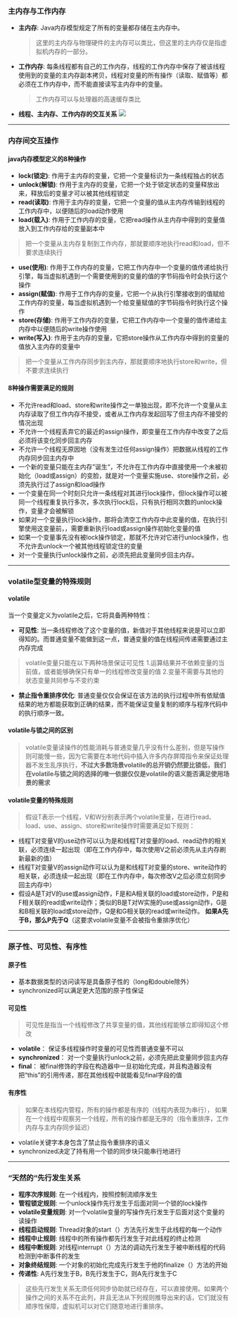 
### 主内存与工作内存

- **主内存**: Java内存模型规定了所有的变量都存储在主内存中。
    > 这里的主内存与物理硬件的主内存可以类比，但这里的主内存仅是指虚拟机内存的一部分。
- **工作内存**: 每条线程都有自己的工作内存，线程的工作内存中保存了被该线程使用到的变量的主内存副本拷贝，线程对变量的所有操作（读取、赋值等）都必须在工作内存中，而不能直接读写主内存中的变量。
    > 工作内存可以与处理器的高速缓存类比
- **线程、主内存、工作内存的交互关系**
![](images/jvm_thread_wm_mm.png)
----

### 内存间交互操作
#### java内存模型定义的8种操作
- **lock(锁定)**: 作用于主内存的变量，它把一个变量标识为一条线程独占的状态
- **unlock(解锁)**: 作用于主内存的变量，它把一个处于锁定状态的变量释放出来，释放后的变量才可以被其他线程锁定
- **read(读取)**: 作用于主内存的变量，它把一个变量的值从主内存传输到线程的工作内存中，以便随后的load动作使用
- **load(载入)**: 作用于工作内存的变量，它把read操作从主内存中得到的变量值放入到工作内存给的变量副本中
> 把一个变量从主内存复制到工作内存，那就要顺序地执行read和load，但不要求连续执行
- **use(使用)**: 作用于工作内存的变量，它把工作内存中一个变量的值传递给执行引擎，每当虚拟机遇到一个需要使用到的变量的值的字节码指令时会执行这个操作
- **assign(赋值)**: 作用于工作内存的变量，它把一个从执行引擎接收到的值赋给工作内存的变量，每当虚拟机遇到一个给变量赋值的字节码指令时执行这个操作
- **store(存储)**: 作用于工作内存的变量，它把工作内存中一个变量的值传递给主内存中以便随后的write操作使用
- **write(写入)**: 作用于主内存的变量，它把store操作从工作内存中得到的变量的值放入主内存的变量中
> 把一个变量从工作内存同步到主内存，那就要顺序地执行store和write，但不要求连续执行

#### 8种操作需要满足的规则
- 不允许read和load、store和write操作之一单独出现，即不允许一个变量从主内存读取了但工作内存不接受，或者从工作内存发起回写了但主内存不接受的情况出现
- 不允许一个线程丢弃它的最近的assign操作，即变量在工作内存中改变了之后必须将该变化同步回主内存
- 不允许一个线程无原因地（没有发生过任何assign操作）把数据从线程的工作内存同步回主内存中
- 一个新的变量只能在主内存”诞生“，不允许在工作内存中直接使用一个未被初始化（load或assign）的变脸，就是对一个变量实施use、store操作之前，必须先执行过了assign和load操作
- 一个变量在同一个时刻只允许一条线程对其进行lock操作，但lock操作可以被同一个线程重复执行多次，多次执行lock后，只有执行相同次数的unlock操作，变量才会被解锁
- 如果对一个变量执行lock操作，那将会清空工作内存中此变量的值，在执行引擎使用这变量前，，需要重新执行load或assign操作初始化变量的值
- 如果一个变量事先没有被lock操作锁定，那就不允许对它进行unlock操作，也不允许去unlock一个被其他线程锁定住的变量
- 对一个变量执行unlock操作之前，必须先把此变量同步回主内存。

----

### volatile型变量的特殊规则
#### volatile
当一个变量定义为volatile之后，它将具备两种特性：
- **可见性**: 当一条线程修改了这个变量的值，新值对于其他线程来说是可以立即得知的。而普通变量不能做到这一点，普通变量的值在线程间传递需要通过主内存完成

> volatile变量只能在以下两种场景保证可见性
    1.运算结果并不依赖变量的当前值，或者能够确保只有单一的线程修改变量的值
    2.变量不需要与其他的状态变量共同参与不变约束

- **禁止指令重排序优化**: 普通变量仅仅会保证在该方法的执行过程中所有依赋值结果的地方都能获取到正确的结果，而不能保证变量复制的顺序与程序代码中的执行顺序一致。

#### volatile与锁之间的区别

> volatile变量读操作的性能消耗与普通变量几乎没有什么差别，但是写操作则可能慢一些，因为它需要在本地代码中插入许多内存屏障指令来保证处理器不发生乱序执行，**不过大多数场景volatile的总开销仍然要比锁低，我们在volatile与锁之间的选择的唯一依据仅仅是volatile的语义能否满足使用场景的需求**

#### volatile变量的特殊规则
> 假设T表示一个线程，V和W分别表示两个volatile变量，在进行read、load、use、assign、store和write操作时需要满足如下规则：

- 线程T对变量V的use动作可以认为是和线程T对变量的load、read动作的相关联，必须连续一起出现（即在工作内存中，每次使用V之前必须先从主内存刷新最新的值）
- 线程T对变量V的assign动作可以认为是和线程T对变量的store、write动作的相关联，必须连续一起出现（即在工作内存中，每次修改V之后必须立刻同步回主内存中）
- 假设A是T对V的use或assign动作，F是和A相关联的load或store动作，P是和F相关联的read或write动作；类似的B是T对W实施的use或assign动作，G是和B相关联的load或store动作，Q是和G相关联的read或write动作。 **如果A先于B，那么P先于Q**（这要求volatile变量不会被指令重排序优化）

----

### 原子性、可见性、有序性
#### 原子性
- 基本数据类型的访问读写是具备原子性的（long和double除外）
- synchronized可以满足更大范围的原子性保证
#### 可见性 
> 可见性是指当一个线程修改了共享变量的值，其他线程能够立即得知这个修改
- **volatile**： 保证多线程操作时变量的可见性而普通变量不可以
- **synchronized**： 对一个变量执行unlock之前，必须先把此变量同步回主内存
- **final**： 被final修饰的字段在构造器中一旦初始化完成，并且构造器没有把“this”的引用传递，那在其他线程中就能看见final字段的值
#### 有序性
> 如果在本线程内管程，所有的操作都是有序的（线程内表现为串行）， 如果在一个线程中观察另一个线程，所有的操作都是无序的（指令重排序，工作内存与主内存同步延迟）

- volatile关键字本身包含了禁止指令重排序的语义
- synchronized决定了持有用一个锁的同步块只能串行地进行

----

### “天然的“先行发生关系

- **程序次序规则**: 在一个线程内，按照控制流顺序发生
- **管程锁定规则**: 一个unlock操作先行发生于后面对同一个锁的lock操作
- **volatile变量规则**: 对一个volatile变量的写操作先行发生于后面对这个变量的读操作
- **线程启动规则**: Thread对象的start（）方法先行发生于此线程的每一个动作
- **线程中止规则**: 线程中的所有操作都先行发生于对此线程的终止检测
- **线程中断规则**: 对线程interrupt（）方法的调动先行发生于被中断线程的代码检测到中断事件的发生
- **对象终结规则**: 一个对象的初始化完成先行发生于他的finalize（）方法的开始
- **传递性**: A先行发生于B，B先行发生于C，则A先行发生于C

> 这些先行发生关系无须任何同步协助就已经存在，可以直接使用。如果两个操作之间的关系不在此列，并且无法从下列规则推导出来的话，它们就没有顺序性保障，虚拟机可以对它们随意地进行重排序。










